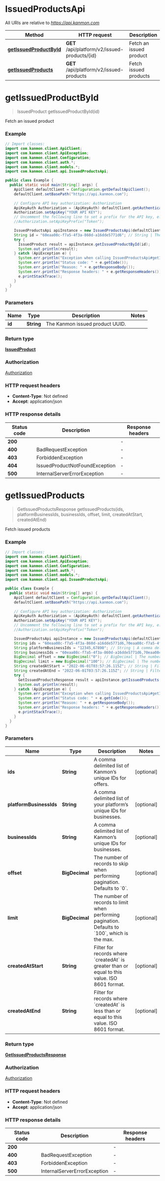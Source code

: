# IssuedProductsApi

All URIs are relative to *https://api.kanmon.com*

| Method | HTTP request | Description |
|------------- | ------------- | -------------|
| [**getIssuedProductById**](IssuedProductsApi.md#getIssuedProductById) | **GET** /api/platform/v2/issued-products/{id} | Fetch an issued product |
| [**getIssuedProducts**](IssuedProductsApi.md#getIssuedProducts) | **GET** /api/platform/v2/issued-products | Fetch issued products |


<a id="getIssuedProductById"></a>
# **getIssuedProductById**
> IssuedProduct getIssuedProductById(id)

Fetch an issued product

### Example
```java
// Import classes:
import com.kanmon.client.ApiClient;
import com.kanmon.client.ApiException;
import com.kanmon.client.Configuration;
import com.kanmon.client.auth.*;
import com.kanmon.client.models.*;
import com.kanmon.client.api.IssuedProductsApi;

public class Example {
  public static void main(String[] args) {
    ApiClient defaultClient = Configuration.getDefaultApiClient();
    defaultClient.setBasePath("https://api.kanmon.com");
    
    // Configure API key authorization: Authorization
    ApiKeyAuth Authorization = (ApiKeyAuth) defaultClient.getAuthentication("Authorization");
    Authorization.setApiKey("YOUR API KEY");
    // Uncomment the following line to set a prefix for the API key, e.g. "Token" (defaults to null)
    //Authorization.setApiKeyPrefix("Token");

    IssuedProductsApi apiInstance = new IssuedProductsApi(defaultClient);
    String id = "60eaa08c-f7a5-4f3a-860d-a16dde5771d6"; // String | The Kanmon issued product UUID.
    try {
      IssuedProduct result = apiInstance.getIssuedProductById(id);
      System.out.println(result);
    } catch (ApiException e) {
      System.err.println("Exception when calling IssuedProductsApi#getIssuedProductById");
      System.err.println("Status code: " + e.getCode());
      System.err.println("Reason: " + e.getResponseBody());
      System.err.println("Response headers: " + e.getResponseHeaders());
      e.printStackTrace();
    }
  }
}
```

### Parameters

| Name | Type | Description  | Notes |
|------------- | ------------- | ------------- | -------------|
| **id** | **String**| The Kanmon issued product UUID. | |

### Return type

[**IssuedProduct**](IssuedProduct.md)

### Authorization

[Authorization](../README.md#Authorization)

### HTTP request headers

 - **Content-Type**: Not defined
 - **Accept**: application/json

### HTTP response details
| Status code | Description | Response headers |
|-------------|-------------|------------------|
| **200** |  |  -  |
| **400** | BadRequestException |  -  |
| **403** | ForbiddenException |  -  |
| **404** | IssuedProductNotFoundException |  -  |
| **500** | InternalServerErrorException |  -  |

<a id="getIssuedProducts"></a>
# **getIssuedProducts**
> GetIssuedProductsResponse getIssuedProducts(ids, platformBusinessIds, businessIds, offset, limit, createdAtStart, createdAtEnd)

Fetch issued products

### Example
```java
// Import classes:
import com.kanmon.client.ApiClient;
import com.kanmon.client.ApiException;
import com.kanmon.client.Configuration;
import com.kanmon.client.auth.*;
import com.kanmon.client.models.*;
import com.kanmon.client.api.IssuedProductsApi;

public class Example {
  public static void main(String[] args) {
    ApiClient defaultClient = Configuration.getDefaultApiClient();
    defaultClient.setBasePath("https://api.kanmon.com");
    
    // Configure API key authorization: Authorization
    ApiKeyAuth Authorization = (ApiKeyAuth) defaultClient.getAuthentication("Authorization");
    Authorization.setApiKey("YOUR API KEY");
    // Uncomment the following line to set a prefix for the API key, e.g. "Token" (defaults to null)
    //Authorization.setApiKeyPrefix("Token");

    IssuedProductsApi apiInstance = new IssuedProductsApi(defaultClient);
    String ids = "60eaa08c-f7a5-4f3a-860d-a16dde5771d6,70eaa08c-f7a5-4f3a-860d-a16dde5771e34"; // String | A comma delimited list of Kanmon’s unique IDs for offers.
    String platformBusinessIds = "12345,67890"; // String | A comma delimited list of your platform’s unique IDs for businesses.
    String businessIds = "60eaa08c-f7a5-4f3a-860d-a16dde5771d6,70eaa08c-f7a5-4f3a-860d-a16dde5771e34"; // String | A comma delimited list of Kanmon’s unique IDs for businesses.
    BigDecimal offset = new BigDecimal("0"); // BigDecimal | The number of records to skip when performing pagination. Defaults to `0`.
    BigDecimal limit = new BigDecimal("100"); // BigDecimal | The number of records to limit when performing pagination. Defaults to `100`, which is the max.
    String createdAtStart = "2022-06-01T03:57:26.115Z"; // String | Filter for records where `createdAt` is greater than or equal to this value. ISO 8601 format.
    String createdAtEnd = "2022-06-01T03:57:26.115Z"; // String | Filter for records where `createdAt` is less than or equal to this value. ISO 8601 format.
    try {
      GetIssuedProductsResponse result = apiInstance.getIssuedProducts(ids, platformBusinessIds, businessIds, offset, limit, createdAtStart, createdAtEnd);
      System.out.println(result);
    } catch (ApiException e) {
      System.err.println("Exception when calling IssuedProductsApi#getIssuedProducts");
      System.err.println("Status code: " + e.getCode());
      System.err.println("Reason: " + e.getResponseBody());
      System.err.println("Response headers: " + e.getResponseHeaders());
      e.printStackTrace();
    }
  }
}
```

### Parameters

| Name | Type | Description  | Notes |
|------------- | ------------- | ------------- | -------------|
| **ids** | **String**| A comma delimited list of Kanmon’s unique IDs for offers. | [optional] |
| **platformBusinessIds** | **String**| A comma delimited list of your platform’s unique IDs for businesses. | [optional] |
| **businessIds** | **String**| A comma delimited list of Kanmon’s unique IDs for businesses. | [optional] |
| **offset** | **BigDecimal**| The number of records to skip when performing pagination. Defaults to &#x60;0&#x60;. | [optional] |
| **limit** | **BigDecimal**| The number of records to limit when performing pagination. Defaults to &#x60;100&#x60;, which is the max. | [optional] |
| **createdAtStart** | **String**| Filter for records where &#x60;createdAt&#x60; is greater than or equal to this value. ISO 8601 format. | [optional] |
| **createdAtEnd** | **String**| Filter for records where &#x60;createdAt&#x60; is less than or equal to this value. ISO 8601 format. | [optional] |

### Return type

[**GetIssuedProductsResponse**](GetIssuedProductsResponse.md)

### Authorization

[Authorization](../README.md#Authorization)

### HTTP request headers

 - **Content-Type**: Not defined
 - **Accept**: application/json

### HTTP response details
| Status code | Description | Response headers |
|-------------|-------------|------------------|
| **200** |  |  -  |
| **400** | BadRequestException |  -  |
| **403** | ForbiddenException |  -  |
| **500** | InternalServerErrorException |  -  |

